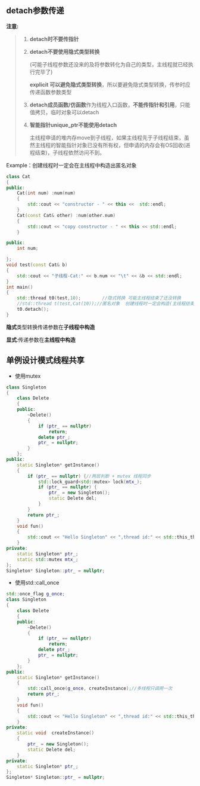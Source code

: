 ## detach参数传递

**注意:**

> 1. **detach时不要传指针**
>
> 2. **detach不要使用隐式类型转换**
>
>    (可能子线程参数还没来的及将参数转化为自己的类型，主线程就已经执行完毕了)
>
>    **explicit 可以避免隐式类型转换**，所以要避免隐式类型转换，传参时应传递函数参数类型
>
> 3. **detach成员函数/仿函数**作为线程入口函数，**不能传指针和引用**，只能值拷贝，临时对象可以detach
>
> 4. **智能指针unique_ptr不能使用detach**
>
>    主线程申请的堆内存move到子线程，如果主线程先于子线程结束，虽然主线程的智能指针对象已没有所有权，但申请的内存会有OS回收(进程结束)，子线程依然访问不到。

Example：创建线程时一定会在主线程中构造出匿名对象

```c++
class Cat
{
public:
	Cat(int num) :num(num)
	{
		std::cout << "constructor - " << this <<  std::endl;
	}
	Cat(const Cat& other) :num(other.num)
	{
		std::cout << "copy constructor - " << this << std::endl;
	}

public:
	int num;

};
void test(const Cat& b)
{
	std::cout << "子线程-Cat:" << b.num << "\t" << &b << std::endl;
}
int main()
{
	std::thread t0(test,10);		//隐式转换 可能主线程结束了还没转换
	//std::thread t(test,Cat(10));//匿名对象  创建线程时一定会构造(主线程结束之前)
	t0.detach();
}
```

**隐式**类型转换传递参数在**子线程中构造**

**显式**:传递参数在**主线程中构造**



## 单例设计模式线程共享

- 使用mutex

```c++
class Singleton
{
	class Delete
	{
	public:
		~Delete()
		{
			if (ptr_ == nullptr)
				return;
			delete ptr_;
			ptr_ = nullptr;
		}
	};
public:
	static Singleton* getInstance()
	{
		if (ptr_ == nullptr) {//两层判断 + mutex 线程同步
			std::lock_guard<std::mutex> lock(mtx_);
			if (ptr_ == nullptr) {
				ptr_ = new Singleton();
				static Delete del;
			}
		}
		return ptr_;
	}
	void fun()
	{
		std::cout << "Hello Singleton" << ",thread id:" << std::this_thread::get_id() << std::endl;
	}
private:
	static Singleton* ptr_;
	static std::mutex mtx_;
};
Singleton* Singleton::ptr_ = nullptr;
```

- 使用std::call_once

```c++
std::once_flag g_once;
class Singleton
{
	class Delete
	{
	public:
		~Delete()
		{
			if (ptr_ == nullptr)
				return;
			delete ptr_;
			ptr_ = nullptr;
		}
	};
public:
	static Singleton* getInstance()
	{
		std::call_once(g_once, createInstance);//多线程只调用一次
		return ptr_;
	}
	void fun()
	{
		std::cout << "Hello Singleton" << ",thread id:" << std::this_thread::get_id() << std::endl;
	}
private:
	static void  createInstance()
	{
		ptr_ = new Singleton();
		static Delete del;
	}
private:
	static Singleton* ptr_;
};
Singleton* Singleton::ptr_ = nullptr;
```

